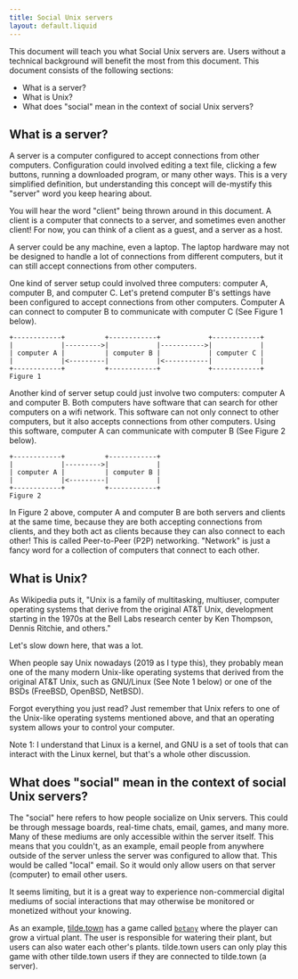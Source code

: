 ```yaml
---
title: Social Unix servers
layout: default.liquid
---
```


This document will teach you what Social Unix servers are. Users without a
technical background will benefit the most from this document. This document
consists of the following sections:

* What is a server?
* What is Unix?
* What does "social" mean in the context of social Unix servers?

## What is a server?

A server is a computer configured to accept connections from other computers.
Configuration could involved editing a text file, clicking a few buttons,
running a downloaded program, or many other ways. This is a very simplified
definition, but understanding this concept will de-mystify this "server" word
you keep hearing about.

You will hear the word "client" being thrown around in this document. A client
is a computer that connects to a server, and sometimes even another client! For
now, you can think of a client as a guest, and a server as a host.

A server could be any machine, even a laptop. The laptop hardware may not
be designed to handle a lot of connections from different computers, but it can
still accept connections from other computers.

One kind of server setup could involved three computers: computer A, computer B,
and computer C. Let's pretend computer B's settings have been configured to
accept connections from other computers. Computer A can connect to computer B to
communicate with computer C (See Figure 1 below).

```
+------------+          +------------+            +------------+
|            |--------->|            |----------->|            |
| computer A |          | computer B |            | computer C |
|            |<---------|            |<-----------|            |
+------------+          +------------+            +------------+
Figure 1
```
Another kind of server setup could just involve two computers: computer A and
computer B. Both computers have software that can search for other computers on
a wifi network. This software can not only connect to other computers, but it
also accepts connections from other computers. Using this software, computer A
can communicate with computer B (See Figure 2 below).

```
+------------+          +------------+
|            |--------->|            |
| computer A |          | computer B |
|            |<---------|            |
+------------+          +------------+
Figure 2
```

In Figure 2 above, computer A and computer B are both servers and clients at the
same time, because they are both accepting connections from clients, and they
both act as clients because they can also connect to each other! This is called
Peer-to-Peer (P2P) networking. "Network" is just a fancy word for a collection
of computers that connect to each other.

## What is Unix?

As Wikipedia puts it, "Unix is a family of multitasking, multiuser, computer
operating systems that derive from the original AT&T Unix, development starting
in the 1970s at the Bell Labs research center by Ken Thompson, Dennis Ritchie,
and others."

Let's slow down here, that was a lot.

When people say Unix nowadays (2019 as I type this), they probably mean one of
the many modern Unix-like operating systems that derived from the original AT&T
Unix, such as GNU/Linux (See Note 1 below) or one of the BSDs (FreeBSD, OpenBSD,
NetBSD).

Forgot everything you just read? Just remember that Unix refers to one of the
Unix-like operating systems mentioned above, and that an operating system allows
your to control your computer.

Note 1: I understand that Linux is a kernel, and GNU is a set of tools that can
interact with the Linux kernel, but that's a whole other discussion.

## What does "social" mean in the context of social Unix servers?

The "social" here refers to how people socialize on Unix servers. This could be
through message boards, real-time chats, email, games, and many more. Many of
these mediums are only accessible within the server itself. This means that you
couldn't, as an example, email people from anywhere outside of the server unless
the server was configured to allow that. This would be called "local" email. So
it would only allow users on that server (computer) to email other users.

It seems limiting, but it is a great way to experience non-commercial digital
mediums of social interactions that may otherwise be monitored or monetized
without your knowing.

As an example, [tilde.town](https://tilde.town) has a game called
[`botany`](https://github.com/jifunks/botany) where the player can grow a
virtual plant. The user is responsible for watering their plant, but users can
also water each other's plants. tilde.town users can only play this game with
other tilde.town users if they are connected to tilde.town (a server).

